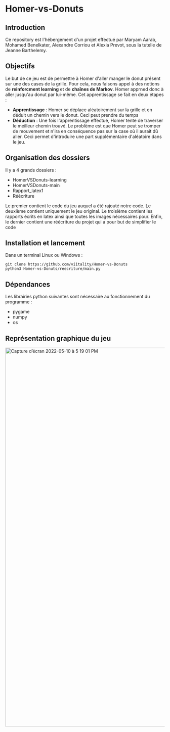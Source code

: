 # Homer-vs-Donuts
## Introduction
Ce repository est l'hébergement d'un projet effectué par Maryam Aarab, Mohamed Benelkater, Alexandre Corriou et Alexia Prevot, sous la tutelle de Jeanne Barthelemy.

## Objectifs
Le but de ce jeu est de permettre à Homer d'aller manger le donut présent sur une des cases de la grille. Pour cela, nous faisons appel à des notions de **reinforcment learning** et de **chaînes de Markov**. Homer apprned donc à aller jusqu'au donut par lui-même. Cet apprentissage se fait en deux étapes : 
* **Apprentissage** : Homer se déplace aléatoirement sur la grille et en déduit un chemin vers le donut. Ceci peut prendre du temps
* **Déduction** : Une fois l'apprentissage effectué, Homer tente de traverser le meilleur chemin trouvé.
Le problème est que Homer peut se tromper de mouvement et n'ira en conséquence pas sur la case où il aurait dû aller. Ceci permet d'introduire une part supplémentaire d'aléatoire dans le jeu.

## Organisation des dossiers
Il y a 4 grands dossiers :
* HomerVSDonuts-learning
* HomerVSDonuts-main
* Rapport_latex1
* Réécriture

Le premier contient le code du jeu auquel a été rajouté notre code.
Le deuxième contient uniquement le jeu original.
Le troisième contient les rapports écrits en latex ainsi que toutes les images nécessaires pour.
Enfin, le dernier contient une réécriture du projet qui a pour but de simplifier le code 

## Installation et lancement

Dans un terminal Linux ou Windows :  
```
git clone https://github.com/viitality/Homer-vs-Donuts
python3 Homer-vs-Donuts/reecriture/main.py
```

## Dépendances

Les librairies python suivantes sont nécessaire au fonctionnement du programme :
* pygame
* numpy
* os

## Représentation graphique du jeu 
<img width="1199" alt="Capture d’écran 2022-05-10 à 5 19 01 PM" src="https://user-images.githubusercontent.com/92668243/167663782-6ab11363-aa7e-4634-b4a6-06a300aca67b.png">

